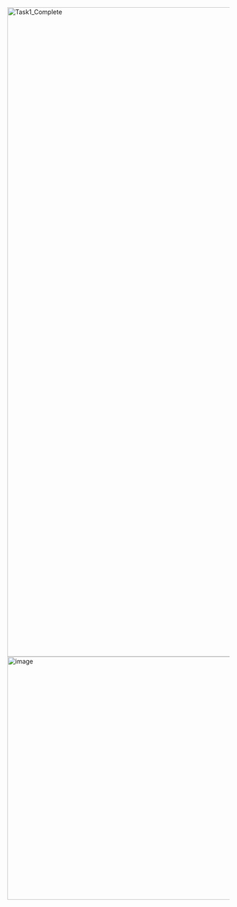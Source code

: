 
<img width="1472" alt="Task1_Complete" src="https://github.com/user-attachments/assets/836c7e87-1771-4d6e-a9c4-c25e992771c3">
<img width="551" alt="image" src="https://github.com/user-attachments/assets/1614571c-7b2b-4e3d-a2f3-82bea7883028">


